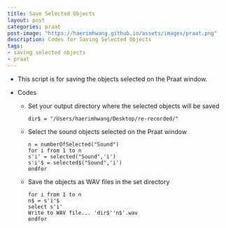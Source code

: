 ```yaml
---
title: Save Selected Objects 
layout: post
categories: praat
post-image: "https://haerimhwang.github.io/assets/images/praat.png"
description: Codes for Saving Selected Objects 
tags:
- saving selected objects
- praat
---
```


* This script is for saving the objects selected on the Praat window.  

* Codes
    
    * Set your output directory where the selected objects will be saved
        
          dir$ = "/Users/haerimhwang/Desktop/re-recorded/"
        
    * Select the sound objects selected on the Praat window
        
          n = numberOfSelected("Sound")
          for i from 1 to n
          s'i' = selected("Sound",'i')
          s'i'$ = selected$("Sound",'i')
          endfor
            
    * Save the objects as WAV files in the set directory
        
          for i from 1 to n
          n$ = s'i'$
          select s'i'
          Write to WAV file... 'dir$''n$'.wav
          endfor
